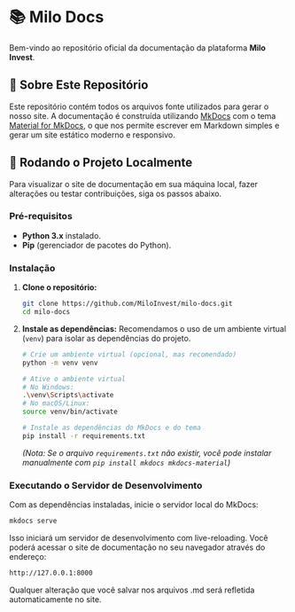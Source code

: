 # 📚 Milo Docs

Bem-vindo ao repositório oficial da documentação da plataforma **Milo Invest**.

## 🎯 Sobre Este Repositório

Este repositório contém todos os arquivos fonte utilizados para gerar o nosso site. A documentação é construída utilizando [MkDocs](https://www.mkdocs.org/) com o tema [Material for MkDocs](https://squidfunk.github.io/mkdocs-material/), o que nos permite escrever em Markdown simples e gerar um site estático moderno e responsivo.

## 🚀 Rodando o Projeto Localmente

Para visualizar o site de documentação em sua máquina local, fazer alterações ou testar contribuições, siga os passos abaixo.

### Pré-requisitos

* **Python 3.x** instalado.
* **Pip** (gerenciador de pacotes do Python).

### Instalação

1.  **Clone o repositório:**
    ```bash
    git clone https://github.com/MiloInvest/milo-docs.git
    cd milo-docs
    ```

2.  **Instale as dependências:**
    Recomendamos o uso de um ambiente virtual (`venv`) para isolar as dependências do projeto.

    ```bash
    # Crie um ambiente virtual (opcional, mas recomendado)
    python -m venv venv

    # Ative o ambiente virtual
    # No Windows:
    .\venv\Scripts\activate
    # No macOS/Linux:
    source venv/bin/activate

    # Instale as dependências do MkDocs e do tema
    pip install -r requirements.txt
    ```
    *(Nota: Se o arquivo `requirements.txt` não existir, você pode instalar manualmente com `pip install mkdocs mkdocs-material`)*

### Executando o Servidor de Desenvolvimento

Com as dependências instaladas, inicie o servidor local do MkDocs:

```bash
mkdocs serve
```

Isso iniciará um servidor de desenvolvimento com live-reloading. Você poderá acessar o site de documentação no seu navegador através do endereço:

```bash
http://127.0.0.1:8000
```

Qualquer alteração que você salvar nos arquivos .md será refletida automaticamente no site.
